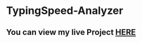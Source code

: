 # TypingSpeed-Analyzer

<h2> You can view my live Project <a href= "https://jaisararudra.github.io/TypingSpeed-Analyzer/">HERE</a></h2>
